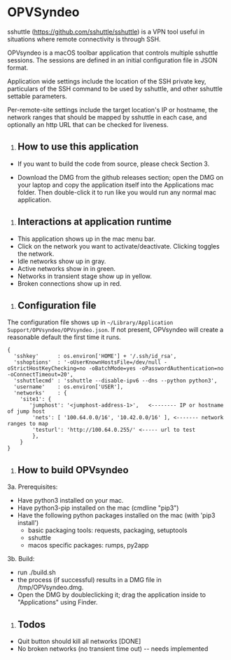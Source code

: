 OPVSyndeo
============

sshuttle (https://github.com/sshuttle/sshuttle) is a VPN tool useful
in situations where remote connectivity is through SSH.


OPVsyndeo is a macOS toolbar application that controls multiple
sshuttle sessions. The sessions are defined in an initial
configuration file in JSON format.

Application wide settings include the location of the SSH private key,
particulars of the SSH command to be used by sshuttle, and other
sshuttle settable parameters.

Per-remote-site settings include the target location's IP or hostname,
the network ranges that should be mapped by sshuttle in each case, and
optionally an http URL that can be checked for liveness.

1. How to use this application
   ---

* If you want to build the code from source, please check Section 3.

* Download the DMG from the github releases section; open the DMG on
  your laptop and copy the application itself into the Applications
  mac folder. Then double-click it to run like you would run any
  normal mac application.

1. Interactions at application runtime
   ---

* This application shows up in the mac menu bar.
* Click on the network you want to activate/deactivate. Clicking toggles the network.
* Idle networks show up in gray.
* Active networks show in in green.
* Networks in transient stage show up in yellow.
* Broken connections show up in red.

1. Configuration file
   ---

The configuration file shows up in `~/Library/Application
Support/OPVsyndeo/OPVsyndeo.json`. If not present, OPVsyndeo will
create a reasonable default the first time it runs.

```
{
  'sshkey'      : os.environ['HOME'] + '/.ssh/id_rsa',
  'sshoptions'  : '-oUserKnownHostsFile=/dev/null -oStrictHostKeyChecking=no -oBatchMode=yes -oPasswordAuthentication=no -oConnectTimeout=20',
  'sshuttlecmd' : 'sshuttle --disable-ipv6 --dns --python python3',
  'username'    : os.environ['USER'],
  'networks'    : {
    'site1': {
       'jumphost': '<jumphost-address-1>',   <-------- IP or hostname of jump host
        'nets': [ '100.64.0.0/16', '10.42.0.0/16' ], <------- network ranges to map
        'testurl': 'http://100.64.0.255/' <----- url to test
        },
    }
}
```

1. How to build OPVsyndeo
   ---

3a. Prerequisites:

* Have python3 installed on your mac.
* Have python3-pip installed on the mac (cmdline "pip3")
* Have the following python packages installed on the mac (with 'pip3 install')
  - basic packaging tools: requests, packaging, setuptools
  - sshuttle
  - macos specific packages: rumps, py2app

3b. Build:

* run ./build.sh
* the process (if successful) results in a DMG file in /tmp/OPVsyndeo.dmg.
* Open the DMG by doubleclicking it; drag the application inside to "Applications" using Finder.


1. Todos
   ---

* Quit button should kill all networks [DONE]
* No broken networks (no transient time out) -- needs implemented

